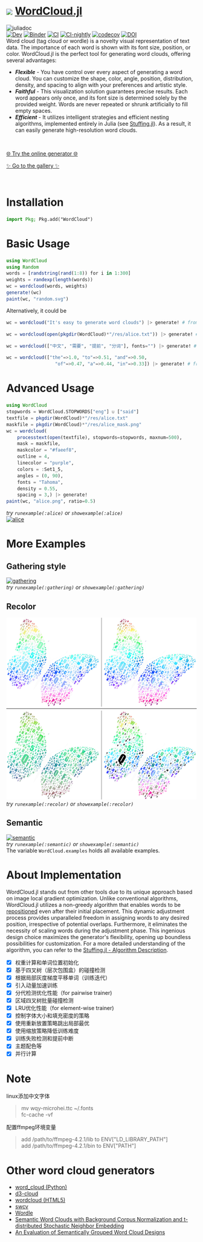 # <div><img src="docs/src/assets/logo.svg" height="25px"><span> [WordCloud.jl](https://github.com/guo-yong-zhi/WordCloud.jl)</span></div>  
![juliadoc](res/juliadoc.png)  
[![Dev](https://img.shields.io/badge/docs-dev-blue.svg)](https://guo-yong-zhi.github.io/WordCloud.jl/dev) [![Binder](https://mybinder.org/badge_logo.svg)](https://mybinder.org/v2/gh/guo-yong-zhi/WordCloud.jl/master?filepath=examples.ipynb) [![CI](https://github.com/guo-yong-zhi/WordCloud.jl/actions/workflows/ci.yml/badge.svg)](https://github.com/guo-yong-zhi/WordCloud.jl/actions/workflows/ci.yml) [![CI-nightly](https://github.com/guo-yong-zhi/WordCloud.jl/actions/workflows/ci-nightly.yml/badge.svg)](https://github.com/guo-yong-zhi/WordCloud.jl/actions/workflows/ci-nightly.yml) [![codecov](https://codecov.io/gh/guo-yong-zhi/WordCloud.jl/branch/master/graph/badge.svg?token=2U0X769Z51)](https://codecov.io/gh/guo-yong-zhi/WordCloud.jl) [![DOI](https://zenodo.org/badge/211266031.svg)](https://zenodo.org/badge/latestdoi/211266031)  
Word cloud (tag cloud or wordle) is a novelty visual representation of text data. The importance of each word is shown with its font size, position, or color. WordCloud.jl is the perfect tool for generating word clouds, offering several advantages:
* ***Flexible*** - You have control over every aspect of generating a word cloud. You can customize the shape, color, angle, position, distribution, density, and spacing to align with your preferences and artistic style.
* ***Faithful*** - This visualization solution guarantees precise results. Each word appears only once, and its font size is determined solely by the provided weight. Words are never repeated or shrunk artificially to fill empty spaces.
* ***Efficient*** - It utilizes intelligent strategies and efficient nesting algorithms, implemented entirely in Julia (see [Stuffing.jl](https://github.com/guo-yong-zhi/Stuffing.jl)). As a result, it can easily generate high-resolution word clouds.

<br>

[🌐 Try the online generator 🌐](https://mybinder.org/v2/gh/guo-yong-zhi/pluto-on-binder/master?urlpath=pluto/open?url=https%3A%2F%2Fraw.githubusercontent.com%2Fguo-yong-zhi%2FWordCloud.jl%2Fmaster%2FWordCloudApp.jl)  

[✨ Go to the gallery ✨](https://github.com/guo-yong-zhi/WordCloud-Gallery) 

<br>

# Installation
```julia
import Pkg; Pkg.add("WordCloud")
```
# Basic Usage 
```julia
using WordCloud
using Random
words = [randstring(rand(1:8)) for i in 1:300]
weights = randexp(length(words))
wc = wordcloud(words, weights)
generate!(wc)
paint(wc, "random.svg")
```
Alternatively, it could be
```julia
wc = wordcloud("It's easy to generate word clouds") |> generate! # from a string
```
```julia
wc = wordcloud(open(pkgdir(WordCloud)*"/res/alice.txt")) |> generate! # from a file
```
```julia
wc = wordcloud(["中文", "需要", "提前", "分词"], fonts="") |> generate! # from a list
```
```julia
wc = wordcloud(["the"=>1.0, "to"=>0.51, "and"=>0.50,
                  "of"=>0.47, "a"=>0.44, "in"=>0.33]) |> generate! # from pairs or a dict
```
# Advanced Usage
```julia
using WordCloud
stopwords = WordCloud.STOPWORDS["eng"] ∪ ["said"]
textfile = pkgdir(WordCloud)*"/res/alice.txt"
maskfile = pkgdir(WordCloud)*"/res/alice_mask.png"
wc = wordcloud(
    processtext(open(textfile), stopwords=stopwords, maxnum=500), 
    mask = maskfile,
    maskcolor = "#faeef8",
    outline = 4,
    linecolor = "purple",
    colors = :Set1_5,
    angles = (0, 90),
    fonts = "Tahoma",
    density = 0.55,
    spacing = 3,) |> generate!
paint(wc, "alice.png", ratio=0.5)
```
*try `runexample(:alice)` or `showexample(:alice)`*  
[![alice](res/alice.png)](./examples/alice.jl)
# More Examples
## Gathering style
[![gathering](res/gathering.png)](./examples/gathering.jl)  
*try `runexample(:gathering)` or `showexample(:gathering)`* 
## Recolor
[![recolor](res/recolor.png)](./examples/recolor.jl)  
*try `runexample(:recolor)` or `showexample(:recolor)`* 
## Semantic
[![semantic](res/semantic.png)](./examples/semantic.jl)  
*try `runexample(:semantic)` or `showexample(:semantic)`*  
The variable `WordCloud.examples` holds all available examples.   

# About Implementation
WordCloud.jl stands out from other tools due to its unique approach based on image local gradient optimization. Unlike conventional algorithms, WordCloud.jl utilizes a non-greedy algorithm that enables words to be [repositioned](res/animation2.gif) even after their initial placement. This dynamic adjustment process provides unparalleled freedom in assigning words to any desired position, irrespective of potential overlaps. Furthermore, it eliminates the necessity of scaling words during the adjustment phase. This ingenious design choice maximizes the generator's flexibility, opening up boundless possibilities for customization. For a more detailed understanding of the algorithm, you can refer to the [Stuffing.jl - Algorithm Description](https://github.com/guo-yong-zhi/Stuffing.jl#algorithm-description). 
* [x] 权重计算和单词位置初始化
* [x] 基于四叉树（层次包围盒）的碰撞检测
* [x] 根据局部灰度梯度平移单词（训练迭代）
* [x] 引入动量加速训练
* [x] 分代检测优化性能（for pairwise trainer)
* [x] 区域四叉树批量碰撞检测
* [x] LRU优化性能（for element-wise trainer)
* [x] 控制字体大小和填充密度的策略
* [x] 使用重新放置策略跳出局部最优
* [x] 使用缩放策略降低训练难度
* [x] 训练失败检测和提前中断
* [x] 主题配色等
* [x] 并行计算
# Note
linux添加中文字体  
> mv wqy-microhei.ttc ~/.fonts  
> fc-cache -vf  

配置ffmpeg环境变量
> add /path/to/ffmpeg-4.2.1/lib to ENV["LD_LIBRARY_PATH"]  
> add /path/to/ffmpeg-4.2.1/bin to ENV["PATH"]  
# Other word cloud generators
* [word_cloud (Python)](https://github.com/amueller/word_cloud)  
* [d3-cloud](https://github.com/jasondavies/d3-cloud)  
* [wordcloud (HTML5)](https://github.com/timdream/wordcloud)  
* [swcv](https://github.com/spupyrev/swcv)  
* [Wordle](http://static.mrfeinberg.com/bv_ch03.pdf)  
* [Semantic Word Clouds with Background Corpus Normalization and t-distributed Stochastic Neighbor Embedding](https://arxiv.org/pdf/1708.03569.pdf)  
* [An Evaluation of Semantically Grouped Word Cloud Designs](https://www.semanticscholar.org/paper/An-Evaluation-of-Semantically-Grouped-Word-Cloud-Hearst-Pedersen/ddae6a380123988f578433ae103393e255c0b4d1)  
